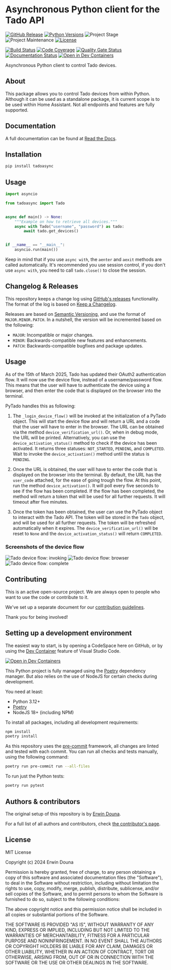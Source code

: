 # Asynchronous Python client for the Tado API

[![GitHub Release][releases-shield]][releases]
[![Python Versions][python-versions-shield]][pypi]
![Project Stage][project-stage-shield]
![Project Maintenance][maintenance-shield]
[![License][license-shield]](LICENSE.md)

[![Build Status][build-shield]][build]
[![Code Coverage][codecov-shield]][codecov]
[![Quality Gate Status][sonarcloud-shield]][sonarcloud]
[![Documentation Status][readthedocs-shield]][readthedocs]
[![Open in Dev Containers][devcontainer-shield]][devcontainer]

Asynchronous Python client to control Tado devices.

## About

This package allows you to control Tado devices from within Python.
Although it can be used as a standalone package, it is current scope is to be used within Home Assistant.
Not all endpoints and features are fully supported.

## Documentation
A full documentation can be found at [Read the Docs][readthedocs].

## Installation

```bash
pip install tadoasync
```

## Usage

```python
import asyncio

from tadoasync import Tado


async def main() -> None:
    """Example on how to retrieve all devices."""
    async with Tado("username", "password") as tado:
        await tado.get_devices()


if __name__ == "__main__":
    asyncio.run(main())

```

Keep in mind that if you use `async with`, the `aenter` and `aexit` methods are called automatically. It's recommended you use session control, if you don't use `async with`, you need to call `tado.close()` to close the session.

## Changelog & Releases

This repository keeps a change log using [GitHub's releases][releases]
functionality. The format of the log is based on
[Keep a Changelog][keepchangelog].

Releases are based on [Semantic Versioning][semver], and use the format
of `MAJOR.MINOR.PATCH`. In a nutshell, the version will be incremented
based on the following:

- `MAJOR`: Incompatible or major changes.
- `MINOR`: Backwards-compatible new features and enhancements.
- `PATCH`: Backwards-compatible bugfixes and package updates.

## Usage

As of the 15th of March 2025, Tado has updated their OAuth2 authentication flow. It will now use the device flow, instead of a username/password flow. This means that the user will have to authenticate the device using a browser, and then enter the code that is displayed on the browser into the terminal.

PyTado handles this as following:

1. The `_login_device_flow()` will be invoked at the initialization of a PyTado object. This will start the device flow and will return a URL and a code that the user will have to enter in the browser. The URL can be obtained via the method `device_verification_url()`. Or, when in debug mode, the URL will be printed. Alternatively, you can use the `device_activation_status()` method to check if the device has been activated. It returns three statuses: `NOT_STARTED`, `PENDING`, and `COMPLETED`. Wait to invoke the `device_activation()` method until the status is `PENDING`.

2. Once the URL is obtained, the user will have to enter the code that is displayed on the browser into the terminal. By default, the URL has the `user_code` attached, for the ease of going trough the flow. At this point, run the method `device_activation()`. It will poll every five seconds to see if the flow has been completed. If the flow has been completed, the method will return a token that will be used for all further requests. It will timeout after five minutes.

3. Once the token has been obtained, the user can use the PyTado object to interact with the Tado API. The token will be stored in the `Tado` object, and will be used for all further requests. The token will be refreshed automatically when it expires.
The `device_verification_url()` will be reset to `None` and the `device_activation_status()` will return `COMPLETED`.

### Screenshots of the device flow

![Tado device flow: invoking](/screenshots/tado-device-flow-0.png)
![Tado device flow: browser](/screenshots/tado-device-flow-1.png)
![Tado device flow: complete](/screenshots/tado-device-flow-2.png)

## Contributing

This is an active open-source project. We are always open to people who want to
use the code or contribute to it.

We've set up a separate document for our
[contribution guidelines](.github/CONTRIBUTING.md).

Thank you for being involved!

## Setting up a development environment

The easiest way to start, is by opening a CodeSpace here on GitHub, or by using
the [Dev Container][devcontainer] feature of Visual Studio Code.

[![Open in Dev Containers][devcontainer-shield]][devcontainer]

This Python project is fully managed using the [Poetry][poetry] dependency manager. But also relies on the use of NodeJS for certain checks during development.

You need at least:

- Python 3.12+
- [Poetry][poetry-install]
- NodeJS 18+ (including NPM)

To install all packages, including all development requirements:

```bash
npm install
poetry install
```

As this repository uses the [pre-commit][pre-commit] framework, all changes
are linted and tested with each commit. You can run all checks and tests
manually, using the following command:

```bash
poetry run pre-commit run --all-files
```

To run just the Python tests:

```bash
poetry run pytest
```

## Authors & contributors

The original setup of this repository is by [Erwin Douna][erwindouna].

For a full list of all authors and contributors,
check [the contributor's page][contributors].

## License

MIT License

Copyright (c) 2024 Erwin Douna

Permission is hereby granted, free of charge, to any person obtaining a copy
of this software and associated documentation files (the "Software"), to deal
in the Software without restriction, including without limitation the rights
to use, copy, modify, merge, publish, distribute, sublicense, and/or sell
copies of the Software, and to permit persons to whom the Software is
furnished to do so, subject to the following conditions:

The above copyright notice and this permission notice shall be included in all
copies or substantial portions of the Software.

THE SOFTWARE IS PROVIDED "AS IS", WITHOUT WARRANTY OF ANY KIND, EXPRESS OR
IMPLIED, INCLUDING BUT NOT LIMITED TO THE WARRANTIES OF MERCHANTABILITY,
FITNESS FOR A PARTICULAR PURPOSE AND NONINFRINGEMENT. IN NO EVENT SHALL THE
AUTHORS OR COPYRIGHT HOLDERS BE LIABLE FOR ANY CLAIM, DAMAGES OR OTHER
LIABILITY, WHETHER IN AN ACTION OF CONTRACT, TORT OR OTHERWISE, ARISING FROM,
OUT OF OR IN CONNECTION WITH THE SOFTWARE OR THE USE OR OTHER DEALINGS IN THE
SOFTWARE.

[build-shield]: https://github.com/erwindouna/python-tado/actions/workflows/tests.yaml/badge.svg
[build]: https://github.com/erwindouna/python-tado/actions/workflows/tests.yaml
[codecov-shield]: https://codecov.io/gh/erwindouna/python-tado/branch/main/graph/badge.svg
[codecov]: https://codecov.io/gh/erwindouna/python-tado
[contributors]: https://github.com/erwindouna/python-tado/graphs/contributors
[devcontainer-shield]: https://img.shields.io/static/v1?label=Dev%20Containers&message=Open&color=blue&logo=visualstudiocode
[devcontainer]: https://vscode.dev/redirect?url=vscode://ms-vscode-remote.remote-containers/cloneInVolume?url=https://github.com/erwindouna/python-tado
[erwindouna]: https://github.com/erwindouna
[github-sponsors-shield]: https://erwindouna.dev/wp-content/uploads/2019/12/github_sponsor.png
[github-sponsors]: https://github.com/sponsors/erwindouna
[keepchangelog]: http://keepachangelog.com/en/1.0.0/
[license-shield]: https://img.shields.io/github/license/erwindouna/python-tado.svg
[maintenance-shield]: https://img.shields.io/maintenance/yes/2025.svg
[poetry-install]: https://python-poetry.org/docs/#installation
[poetry]: https://python-poetry.org
[pre-commit]: https://pre-commit.com/
[project-stage-shield]: https://img.shields.io/badge/project%20stage-production%20ready-brightgreen.svg
[pypi]: https://pypi.org/project/tadoasync/
[python-versions-shield]: https://img.shields.io/pypi/pyversions/tado
[releases-shield]: https://img.shields.io/github/release/erwindouna/python-tado.svg
[releases]: https://github.com/erwindouna/python-tado/releases
[semver]: http://semver.org/spec/v2.0.0.html
[sonarcloud-shield]: https://sonarcloud.io/api/project_badges/measure?project=erwindouna_python-tado&metric=alert_status
[sonarcloud]: https://sonarcloud.io/summary/new_code?id=erwindouna_python-tado
[readthedocs-shield]: https://readthedocs.org/projects/python-tado/badge/?version=latest
[readthedocs]: https://python-tado.readthedocs.io/en/latest/index.html
